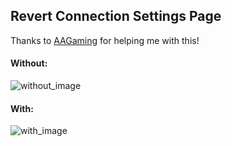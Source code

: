 ## Revert Connection Settings Page

Thanks to [AAGaming](https://github.com/ADoesGit) for helping me with this!

#### Without:

![without_image](https://i.imgur.com/GSc1OeL.png)

#### With:

![with_image](https://i.imgur.com/ryOxWeJ.png)